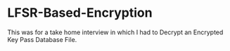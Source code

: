 # LFSR-Based-Encryption
This was for a take home interview in which I had to Decrypt an Encrypted Key Pass Database File.
